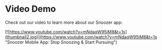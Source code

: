 # Video Demo

Check out our video to learn more about our Snoozer app: 

[![https://www.youtube.com/watch?v=mNdaqW95iM8&t=1s](thumbnail2.jpg)](https://www.youtube.com/watch?v=mNdaqW95iM8&t=1s "Snoozer Mobile App: Stop Snoozing & Start Pursuing")
